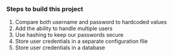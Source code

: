 ### Steps to build this project

1. Compare both username and password to hardcoded values
2. Add the ability to handle multiple users
3. Use hashing to keep our passwords secure
4. Store user credentials in a separate configuration file
5. Store user credentials in a database
